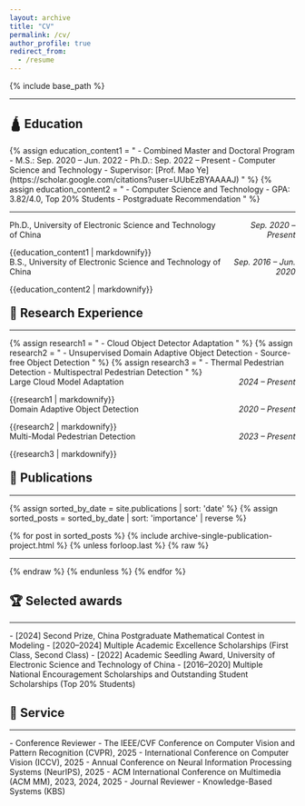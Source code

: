 ```yaml
---
layout: archive
title: "CV"
permalink: /cv/
author_profile: true
redirect_from:
  - /resume
---
```


{% include base_path %}
<hr/>

<style>
.entry {
  display: flex;
  justify-content: space-between;
  align-items: flex-start;
}

.entry .content {
  flex: 3; /* 主内容宽度 */
}

.entry .time {
  flex: 1; /* 时间宽度 */
  text-align: right; /* 时间右对齐 */
  font-style: italic; /* 可选：时间的字体样式 */
}

.myp {
  margin-top: 0;
}

.myh2 {
  margin-top: 1em;
}

</style>

<h2>🛕 Education</h2>
{% assign education_content1 = "
  - Combined Master and Doctoral Program
    - M.S.: Sep. 2020 – Jun. 2022
    - Ph.D.: Sep. 2022 – Present
  - Computer Science and Technology
  - Supervisor: [Prof. Mao Ye](https://scholar.google.com/citations?user=UUbEzBYAAAAJ)
" %}
{% assign education_content2 = "
  - Computer Science and Technology
  - GPA: 3.82/4.0, Top 20% Students
  - Postgraduate Recommendation
" %}

<hr/>
<div class="education">
  <div class="entry">
    <div class="content">
      <p class="myp">Ph.D., University of Electronic Science and Technology of China</p>
      {{education_content1 | markdownify}}
    </div>
    <div class="time">Sep. 2020 – Present</div>
  </div>
  <div class="entry">
    <div class="content">
      <p class="myp">B.S., University of Electronic Science and Technology of China</p>
      {{education_content2 | markdownify}}
    </div>
    <div class="time">Sep. 2016 – Jun. 2020</div>
  </div>
</div>

<h2 class="myh2">🧐 Research Experience</h2>
<hr/>
{% assign research1 = "
  - Cloud Object Detector Adaptation
" %}
{% assign research2 = "
  - Unsupervised Domain Adaptive Object Detection
  - Source-free Object Detection
" %}
{% assign research3 = "
  - Thermal Pedestrian Detection
  - Multispectral Pedestrian Detection
" %}
<div class="research">
  <div class="entry">
    <div class="content">
      <p class="myp">Large Cloud Model Adaptation</p>
      {{research1 | markdownify}}
    </div>
    <div class="time">2024 – Present</div>
  </div>
  <div class="entry">
    <div class="content">
      <p class="myp">Domain Adaptive Object Detection</p>
      {{research2 | markdownify}}
    </div>
    <div class="time">2020 – Present</div>
  </div>
  <div class="entry">
    <div class="content">
      <p class="myp">Multi-Modal Pedestrian Detection</p>
      {{research3 | markdownify}}
    </div>
    <div class="time">2023 – Present</div>
  </div>
</div>

<h2 class="myh2">🎯 Publications</h2>
<hr/>
{% assign sorted_by_date = site.publications | sort: 'date' %} <!-- 按日期升序排列 -->
{% assign sorted_posts = sorted_by_date | sort: 'importance' | reverse %} <!-- 按重要性降序排列 -->

{% for post in sorted_posts %}
  {% include archive-single-publication-project.html %}
  {% unless forloop.last %}
{% raw %}
<hr />
{% endraw %}
  {% endunless %}
{% endfor %}


<h2>🏆️ Selected awards</h2>
<hr/>
- [2024] Second Prize, China Postgraduate Mathematical Contest in Modeling
- [2020–2024] Multiple Academic Excellence Scholarships (First Class, Second Class)
- [2022] Academic Seedling Award, University of Electronic Science and Technology of China
- [2016–2020] Multiple National Encouragement Scholarships and Outstanding Student Scholarships (Top 20% Students)
  
<h2>🧭 Service</h2>
<hr/>
- Conference Reviewer
  - The IEEE/CVF Conference on Computer Vision and Pattern Recognition (CVPR), 2025
  - International Conference on Computer Vision (ICCV), 2025
  - Annual Conference on Neural Information Processing Systems (NeurIPS), 2025
  - ACM International Conference on Multimedia (ACM MM), 2023, 2024, 2025
- Journal Reviewer
  - Knowledge-Based Systems (KBS)